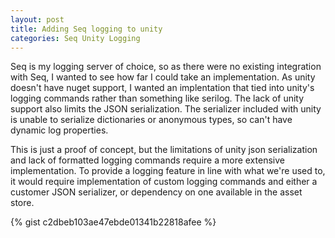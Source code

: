 ```yaml
---
layout: post
title: Adding Seq logging to unity
categories: Seq Unity Logging
---
```


Seq is my logging server of choice, so as there were no existing integration with Seq, I wanted to see how far I could take an implementation. As unity doesn't have nuget support, I wanted an implentation that tied into unity's logging commands rather than something like serilog. The lack of unity support also limits the JSON serialization. The serializer included with unity is unable to serialize dictionaries or anonymous types, so can't have dynamic log properties.

This is just a proof of concept, but the limitations of unity json serialization and lack of formatted logging commands require a more extensive implementation. To provide a logging feature in line with what we're used to, it would require implementation of custom logging commands and either a customer JSON serializer, or dependency on one available in the asset store.

{% gist c2dbeb103ae47ebde01341b22818afee %}